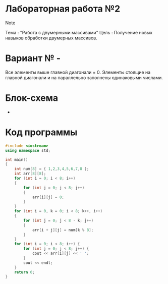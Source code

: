 # Лабораторная работа №2
>[!NOTE]
>Тема : "Работа с двумерными массивами"
>Цель : Получение новых навыков обработки двумерных массивов.
# Вариант № -
Все элементы выше главной диагонали = 0. Элементы стоящие на главной диагонали и на параллельно заполнены одинаковыми числами.
# Блок-схема
-
# Код программы

```cpp
#include <iostream>
using namespace std;

int main()
{
	int num[8] = { 1,2,3,4,5,6,7,8 };
	int arr[8][8];
	for (int i = 0; i < 8; i++)
	{
		for (int j = 0; j < 8; j++)
		{
			arr[i][j] = 0;
		}
	}
	for (int i = 0, k = 0; i < 8; k++, i++)
	{
		for (int j = 0; j < 8 - k; j++)
		{
			arr[i + j][j] = num[k % 8];
		}
	}
	for (int i = 0; i < 8; i++) {
		for (int j = 0; j < 8; j++) {
			cout << arr[i][j] << ' ';
		}
		cout << endl;
	}
	return 0;
}
```
